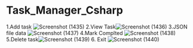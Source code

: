 # Task_Manager_Csharp
1.Add task ![Screenshot (1435)](https://github.com/codingbuz/Task_Manager_Csharp/assets/124766145/fa04ffa4-3e39-43d7-b75f-d745d4ce9ee2)
2.View Task![Screenshot (1436)](https://github.com/codingbuz/Task_Manager_Csharp/assets/124766145/2011f14a-de6b-46ce-a43d-d4236e4db33c)
3.JSON file data ![Screenshot (1437)](https://github.com/codingbuz/Task_Manager_Csharp/assets/124766145/2feb50b1-11b7-404d-a1a3-c2d7571c0ce5)
4.Mark Complted ![Screenshot (1438)](https://github.com/codingbuz/Task_Manager_Csharp/assets/124766145/c6e15610-437d-4323-b702-1f4250f573cd)
5.Delete task![Screenshot (1439)](https://github.com/codingbuz/Task_Manager_Csharp/assets/124766145/c2f67414-2870-41c0-a167-2af22450e8ba)
6. Exit ![Screenshot (1440)](https://github.com/codingbuz/Task_Manager_Csharp/assets/124766145/8f1dafa6-4f9b-4bff-9199-e7273e8b6348)
